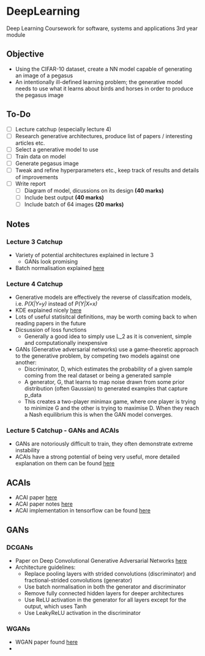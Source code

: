 # DeepLearning
Deep Learning Coursework for software, systems and applications 3rd year module

## Objective 
- Using the CIFAR-10 dataset, create a NN model capable of generating an image of a pegasus
- An intentionally ill-defined learning problem; the generative model needs to use what it learns about birds and horses in order to produce the pegasus image

## To-Do
- [ ] Lecture catchup (especially lecture 4)
- [ ] Research generative architectures, produce list of papers / interesting articles etc.
- [ ] Select a generative model to use
- [ ] Train data on model
- [ ] Generate pegasus image
- [ ] Tweak and refine hyperparameters etc., keep track of results and details of improvements
- [ ] Write report
  - [ ] Diagram of model, dicussions on its design **(40 marks)**
  - [ ] Include best output **(40 marks)** 
  - [ ] Include batch of 64 images **(20 marks)**

## Notes
### Lecture 3 Catchup 
- Variety of potential architectures explained in lecture 3
  - GANs look promising
- Batch normalisation explained [here](https://deeplizard.com/learn/video/dXB-KQYkzNU)

### Lecture 4 Catchup
- Generative models are effectively the reverse of classifcation models, i.e. *P(X|Y=y)* instead of *P(Y|X=x)*
- KDE explained nicely [here](https://mathisonian.github.io/kde/)
- Lots of useful statisitcal definitions, may be worth coming back to when reading papers in the future
- Dicsussion of loss functions
  - Generally a good idea to simply use L_2 as it is convenient, simple and computationally inexpensive
- GANs (Generative adversarial networks) use a game-theoretic approach to the generative problem, by competing two models against one another:
  - Discriminator, D, which estimates the probability of a given sample coming from the real dataset or being a generated sample
  - A generator, G, that learns to map noise drawn from some prior distribution (often Gaussian) to generated examples that capture p_data
  - This creates a two-player minimax game, where one player is trying to minimize G and the other is trying to maximise D. When they reach a Nash equilibrium this is when the GAN model converges.


### Lecture 5 Catchup - GANs and ACAIs
- GANs are notoriously difficult to train, they often demonstrate extreme instability
- ACAIs have a strong potential of being very useful, more detailed explanation on them can be found [here](https://www.kdnuggets.com/2019/03/interpolation-autoencoders-adversarial-regularizer.html)


## ACAIs
- ACAI paper [here](https://arxiv.org/pdf/1807.07543.pdf)
- ACAI paper notes [here](https://www.kdnuggets.com/2019/03/interpolation-autoencoders-adversarial-regularizer.html)
- ACAI implementation in tensorflow can be found [here](https://github.com/brain-research/acai)

## GANs
### DCGANs
- Paper on Deep Convolutional Generative Adversarial Networks [here](https://arxiv.org/pdf/1511.06434.pdf)
- Architecture guidelines:
  - Replace pooling layers with strided convolutions (discriminator) and fractional-strided convolutions (generator)
  - Use batch normalisation in both the generator and discriminator
  - Remove fully connected hidden layers for deeper architectures
  - Use ReLU activation in the generator for all layers except for the output, which uses Tanh
  - Use LeakyReLU activation in the discriminator
  
### WGANs 
- WGAN paper found [here](https://arxiv.org/pdf/1701.07875.pdf)
- 
  